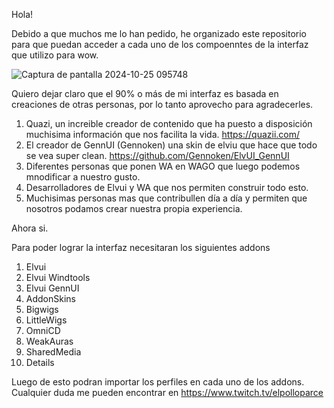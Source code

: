 Hola!

Debido a que muchos me lo han pedido, he organizado este repositorio para que puedan acceder a cada uno de los compoenntes de la interfaz que utilizo para wow.

![Captura de pantalla 2024-10-25 095748](https://github.com/user-attachments/assets/222086c0-bf31-489b-8757-af500c8fb27a)

Quiero dejar claro que el 90% o más de mi interfaz es basada en creaciones de otras personas, por lo tanto aprovecho para agradecerles.
1. Quazi, un increible creador de contenido que ha puesto a disposición muchisima información que nos facilita la vida. https://quazii.com/
2. El creador de GennUI (Gennoken) una skin de elviu que hace que todo se vea super clean. https://github.com/Gennoken/ElvUI_GennUI
3. Diferentes personas que ponen WA en WAGO que luego podemos mnodificar a nuestro gusto.
4. Desarrolladores de Elvui y WA que nos permiten construir todo esto.
5. Muchisimas personas mas que contribullen día a día y permiten que nosotros podamos crear nuestra propia experiencia.

Ahora si.

Para poder lograr la interfaz necesitaran los siguientes addons
1. Elvui
2. Elvui Windtools
3. Elvui GennUI
4. AddonSkins
5. Bigwigs
6. LittleWigs
7. OmniCD
8. WeakAuras
9. SharedMedia
10. Details

Luego de esto podran importar los perfiles en cada uno de los addons.
Cualquier duda me pueden encontrar en https://www.twitch.tv/elpolloparce
